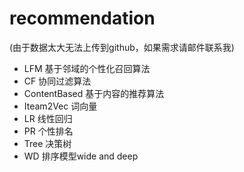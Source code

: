 # recommendation 
(由于数据太大无法上传到github，如果需求请邮件联系我) <br>
- LFM 基于邻域的个性化召回算法
- CF 协同过滤算法
- ContentBased 基于内容的推荐算法
- Iteam2Vec   词向量
- LR  线性回归
- PR  个性排名
- Tree 决策树
- WD  排序模型wide and deep

